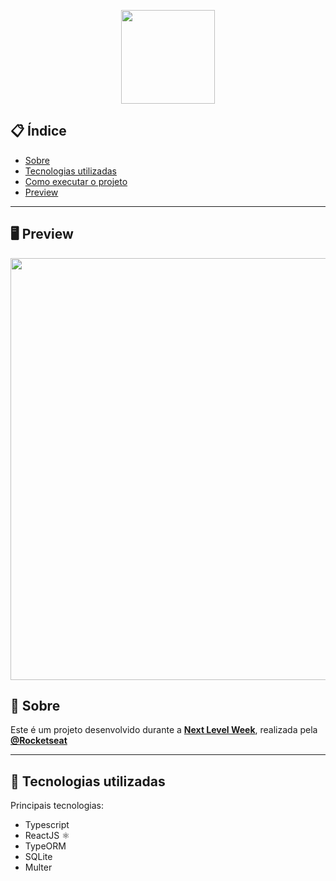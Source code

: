 <p align="center">
  <img src="https://ik.imagekit.io/b0g9wlasxh/Readme_Images/Happy/logo_Y8EclYCnB.svg" width="150" >
</p>

## 📋 Índice

- [Sobre](#-Sobre)
- [Tecnologias utilizadas](#-Tecnologias-utilizadas)
- [Como executar o projeto](#-Como-executar-o-projeto)
- [Preview](#-Preview)

---

## 🖥 Preview 
 
<p align="center">
  <img src="https://ik.imagekit.io/b0g9wlasxh/Readme_Images/Happy/happy_2__t3KanmxIF.png" width="675" >
</p 

---

## 📖 Sobre 

Este é um projeto desenvolvido durante a **[Next Level Week](https://nextlevelweek.com/)**, realizada pela **[@Rocketseat](https://github.com/Rocketseat)**

--- 

## 🚀 Tecnologias utilizadas

Principais tecnologias: 

- Typescript
- ReactJS ⚛️
- TypeORM
- SQLite
- Multer
